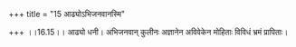 +++
title = "15 आढ्योऽभिजनवानस्मि"

+++
।।16.15।। आढ्यो धनी। अभिजनवान् कुलीनः अज्ञानेन अविवेकेन मोहिताः विविधं
भ्रमं प्रापिताः।
